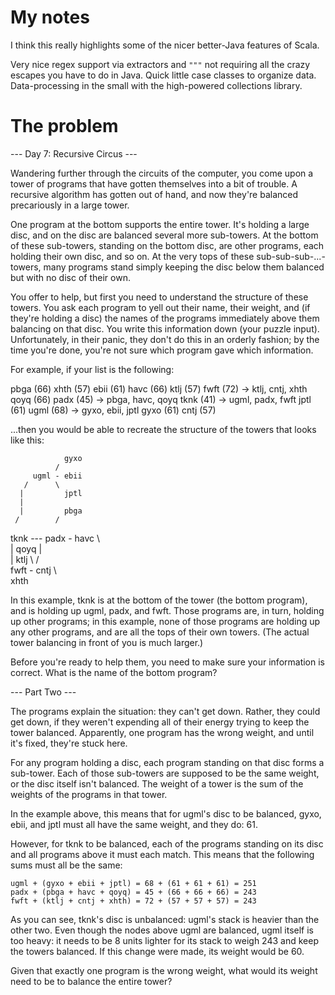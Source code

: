# My notes

I think this really highlights some of the nicer better-Java features of Scala.

Very nice regex support via extractors and `"""` not requiring all the crazy
escapes you have to do in Java.  Quick little case classes to organize data.
Data-processing in the small with the high-powered collections library.

# The problem

--- Day 7: Recursive Circus ---

Wandering further through the circuits of the computer, you come upon a tower
of programs that have gotten themselves into a bit of trouble. A recursive
algorithm has gotten out of hand, and now they're balanced precariously in a
large tower.

One program at the bottom supports the entire tower. It's holding a large disc,
and on the disc are balanced several more sub-towers. At the bottom of these
sub-towers, standing on the bottom disc, are other programs, each holding their
own disc, and so on. At the very tops of these sub-sub-sub-...-towers, many
programs stand simply keeping the disc below them balanced but with no disc of
their own.

You offer to help, but first you need to understand the structure of these
towers. You ask each program to yell out their name, their weight, and (if
they're holding a disc) the names of the programs immediately above them
balancing on that disc. You write this information down (your puzzle input).
Unfortunately, in their panic, they don't do this in an orderly fashion; by the
time you're done, you're not sure which program gave which information.

For example, if your list is the following:

pbga (66)
xhth (57)
ebii (61)
havc (66)
ktlj (57)
fwft (72) -> ktlj, cntj, xhth
qoyq (66)
padx (45) -> pbga, havc, qoyq
tknk (41) -> ugml, padx, fwft
jptl (61)
ugml (68) -> gyxo, ebii, jptl
gyxo (61)
cntj (57)

...then you would be able to recreate the structure of the towers that looks
like this:

                gyxo
              /     
         ugml - ebii
       /      \     
      |         jptl
      |        
      |         pbga
     /        /
tknk --- padx - havc
     \        \
      |         qoyq
      |             
      |         ktlj
       \      /     
         fwft - cntj
              \     
                xhth

In this example, tknk is at the bottom of the tower (the bottom program), and
is holding up ugml, padx, and fwft. Those programs are, in turn, holding up
other programs; in this example, none of those programs are holding up any
other programs, and are all the tops of their own towers. (The actual tower
balancing in front of you is much larger.)

Before you're ready to help them, you need to make sure your information is
correct. What is the name of the bottom program?

--- Part Two ---

The programs explain the situation: they can't get down. Rather, they could get
down, if they weren't expending all of their energy trying to keep the tower
balanced. Apparently, one program has the wrong weight, and until it's fixed,
they're stuck here.

For any program holding a disc, each program standing on that disc forms a
sub-tower. Each of those sub-towers are supposed to be the same weight, or the
disc itself isn't balanced. The weight of a tower is the sum of the weights of
the programs in that tower.

In the example above, this means that for ugml's disc to be balanced, gyxo,
ebii, and jptl must all have the same weight, and they do: 61.

However, for tknk to be balanced, each of the programs standing on its disc and
all programs above it must each match. This means that the following sums must
all be the same:

    ugml + (gyxo + ebii + jptl) = 68 + (61 + 61 + 61) = 251
    padx + (pbga + havc + qoyq) = 45 + (66 + 66 + 66) = 243
    fwft + (ktlj + cntj + xhth) = 72 + (57 + 57 + 57) = 243

As you can see, tknk's disc is unbalanced: ugml's stack is heavier than the
other two. Even though the nodes above ugml are balanced, ugml itself is too
heavy: it needs to be 8 units lighter for its stack to weigh 243 and keep the
towers balanced. If this change were made, its weight would be 60.

Given that exactly one program is the wrong weight, what would its weight need
to be to balance the entire tower?
